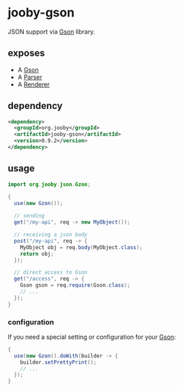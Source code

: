 # jooby-gson

JSON support via [Gson](https://github.com/google/gson) library.

## exposes

* A [Gson](https://google-gson.googlecode.com/svn/trunk/gson/docs/javadocs/com/google/gson/Gson.html)
* A [Parser](/apidocs/Parser.html)
* A [Renderer](/apidocs/Renderer.html)

## dependency

```xml
<dependency>
  <groupId>org.jooby</groupId>
  <artifactId>jooby-gson</artifactId>
  <version>0.9.2</version>
</dependency>
```

## usage

```java
import org.jooby.json.Gzon;

{
  use(new Gzon());
 
  // sending
  get("/my-api", req -> new MyObject()); 

  // receiving a json body
  post("/my-api", req -> {
    MyObject obj = req.body(MyObject.class);
    return obj;
  });

  // direct access to Gson
  get("/access", req -> {
    Gson gson = req.require(Gson.class);
    // ...
  });
}
```

### configuration

If you need a special setting or configuration for your [Gson](https://google-gson.googlecode.com/svn/trunk/gson/docs/javadocs/com/google/gson/Gson.html):

```java
{
  use(new Gzon().doWith(builder -> {
    builder.setPrettyPrint();
    // ...
  });
}
```
